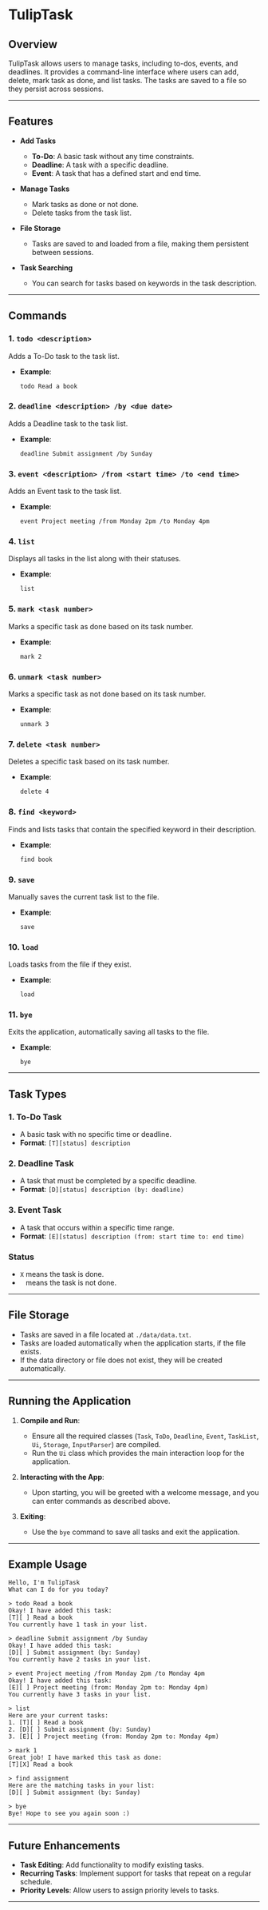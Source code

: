 # TulipTask

## Overview

TulipTask allows users to manage tasks, including to-dos, events, and deadlines. It provides a command-line interface where users can add, delete, mark task as done, and list tasks. The tasks are saved to a file so they persist across sessions.

---

## Features

- **Add Tasks**
    - **To-Do**: A basic task without any time constraints.
    - **Deadline**: A task with a specific deadline.
    - **Event**: A task that has a defined start and end time.

- **Manage Tasks**
    - Mark tasks as done or not done.
    - Delete tasks from the task list.

- **File Storage**
    - Tasks are saved to and loaded from a file, making them persistent between sessions.

- **Task Searching**
    - You can search for tasks based on keywords in the task description.

---

## Commands

### 1. `todo <description>`
Adds a To-Do task to the task list.

- **Example**:
    ```
    todo Read a book
    ```

### 2. `deadline <description> /by <due date>`
Adds a Deadline task to the task list.

- **Example**:
    ```
    deadline Submit assignment /by Sunday
    ```

### 3. `event <description> /from <start time> /to <end time>`
Adds an Event task to the task list.

- **Example**:
    ```
    event Project meeting /from Monday 2pm /to Monday 4pm
    ```

### 4. `list`
Displays all tasks in the list along with their statuses.

- **Example**:
    ```
    list
    ```

### 5. `mark <task number>`
Marks a specific task as done based on its task number.

- **Example**:
    ```
    mark 2
    ```

### 6. `unmark <task number>`
Marks a specific task as not done based on its task number.

- **Example**:
    ```
    unmark 3
    ```

### 7. `delete <task number>`
Deletes a specific task based on its task number.

- **Example**:
    ```
    delete 4
    ```

### 8. `find <keyword>`
Finds and lists tasks that contain the specified keyword in their description.

- **Example**:
    ```
    find book
    ```

### 9. `save`
Manually saves the current task list to the file.

- **Example**:
    ```
    save
    ```

### 10. `load`
Loads tasks from the file if they exist.

- **Example**:
    ```
    load
    ```

### 11. `bye`
Exits the application, automatically saving all tasks to the file.

- **Example**:
    ```
    bye
    ```

---

## Task Types

### 1. **To-Do Task**
- A basic task with no specific time or deadline.
- **Format**: `[T][status] description`

### 2. **Deadline Task**
- A task that must be completed by a specific deadline.
- **Format**: `[D][status] description (by: deadline)`

### 3. **Event Task**
- A task that occurs within a specific time range.
- **Format**: `[E][status] description (from: start time to: end time)`

### Status
- `X` means the task is done.
- ` ` means the task is not done.

---

## File Storage

- Tasks are saved in a file located at `./data/data.txt`.
- Tasks are loaded automatically when the application starts, if the file exists.
- If the data directory or file does not exist, they will be created automatically.

---

## Running the Application

1. **Compile and Run**:
    - Ensure all the required classes (`Task`, `ToDo`, `Deadline`, `Event`, `TaskList`, `Ui`, `Storage`, `InputParser`) are compiled.
    - Run the `Ui` class which provides the main interaction loop for the application.

2. **Interacting with the App**:
    - Upon starting, you will be greeted with a welcome message, and you can enter commands as described above.

3. **Exiting**:
    - Use the `bye` command to save all tasks and exit the application.

---

## Example Usage

```
Hello, I'm TulipTask
What can I do for you today?

> todo Read a book
Okay! I have added this task:
[T][ ] Read a book
You currently have 1 task in your list.

> deadline Submit assignment /by Sunday
Okay! I have added this task:
[D][ ] Submit assignment (by: Sunday)
You currently have 2 tasks in your list.

> event Project meeting /from Monday 2pm /to Monday 4pm
Okay! I have added this task:
[E][ ] Project meeting (from: Monday 2pm to: Monday 4pm)
You currently have 3 tasks in your list.

> list
Here are your current tasks:
1. [T][ ] Read a book
2. [D][ ] Submit assignment (by: Sunday)
3. [E][ ] Project meeting (from: Monday 2pm to: Monday 4pm)

> mark 1
Great job! I have marked this task as done:
[T][X] Read a book

> find assignment
Here are the matching tasks in your list:
[D][ ] Submit assignment (by: Sunday)

> bye
Bye! Hope to see you again soon :)
```

---

## Future Enhancements

- **Task Editing**: Add functionality to modify existing tasks.
- **Recurring Tasks**: Implement support for tasks that repeat on a regular schedule.
- **Priority Levels**: Allow users to assign priority levels to tasks.

---
